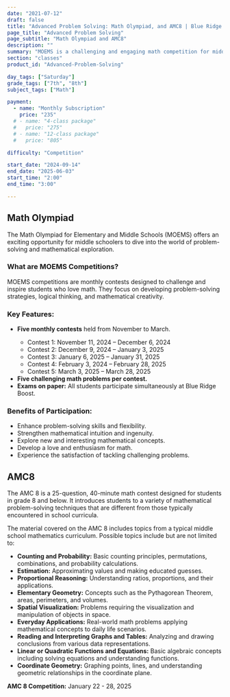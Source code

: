 ```yaml
---
date: "2021-07-12"
draft: false
title: "Advanced Problem Solving: Math Olympiad, and AMC8 | Blue Ridge Boost"
page_title: "Advanced Problem Solving"
page_subtitle: "Math Olympiad and AMC8"
description: ""
summary: "MOEMS is a challenging and engaging math competition for middle schoolers, featuring five monthly contests from November to March that focus on problem-solving and mathematical creativity. Similarly, the AMC 8 is a 40-minute math competition designed for students in grade 8 and below, covering a range of middle school math topics, including some concepts from introductory algebra. At Blue Ridge Boost, students participate in weekly problem-solving sessions to prepare for these competitions, and they have the option to take the tests if they choose to do so."
section: "classes"
product_id: "Advanced-Problem-Solving"

day_tags: ["Saturday"]
grade_tags: ["7th", "8th"]
subject_tags: ["Math"]

payment:
  - name: "Monthly Subscription"
    price: "235"
  # - name: "4-class package"
  #   price: "275"
  # - name: "12-class package"
  #   price: "805"

difficulty: "Competition"

start_date: "2024-09-14"
end_date: "2025-06-03"
start_time: "2:00"
end_time: "3:00"

---
```


<h2>Math Olympiad</h2>

<p>The Math Olympiad for Elementary and Middle Schools (MOEMS) offers an exciting opportunity for middle schoolers to dive into the world of problem-solving and mathematical exploration. </p>

<h3>What are MOEMS Competitions?</h3>
<p>MOEMS competitions are monthly contests designed to challenge and inspire students who love math. They focus on developing problem-solving strategies, logical thinking, and mathematical creativity.</p>

<h3>Key Features:</h3>
<ul>
  <li><strong>Five monthly contests</strong> held from November to March.</li>
  <ul><li>Contest 1: <span class="dates">November 11, 2024 – December 6, 2024</span></li>
  <li>Contest 2: <span class="dates">December 9, 2024 – January 3, 2025</span></li>
  <li>Contest 3: <span class="dates">January 6, 2025 – January 31, 2025</span></li>
  <li>Contest 4: <span class="dates">February 3, 2024 – February 28, 2025</span></li>
  <li>Contest 5: <span class="dates">March 3, 2025 – March 28, 2025</span></li>
  </ul>
  <li><strong>Five challenging math problems per contest.</strong></li>
  <li><strong>Exams on paper:</strong> All students participate simultaneously at Blue Ridge Boost.</li>
</ul>

<h3>Benefits of Participation:</h3>
<ul>
  <li>Enhance problem-solving skills and flexibility.</li>
  <li>Strengthen mathematical intuition and ingenuity.</li>
  <li>Explore new and interesting mathematical concepts.</li>
  <li>Develop a love and enthusiasm for math.</li>
  <li>Experience the satisfaction of tackling challenging problems.</li>
</ul>

<h2>AMC8</h2>

<p>The AMC 8 is a 25-question, 40-minute math contest designed for students in grade 8 and below. It introduces students to a variety of mathematical problem-solving techniques that are different from those typically encountered in school curricula.</p>

<p>The material covered on the AMC 8 includes topics from a typical middle school mathematics curriculum. Possible topics include but are not limited to:</p>
<ul>
    <li><strong>Counting and Probability:</strong> Basic counting principles, permutations, combinations, and probability calculations.</li>
    <li><strong>Estimation:</strong> Approximating values and making educated guesses.</li>
    <li><strong>Proportional Reasoning:</strong> Understanding ratios, proportions, and their applications.</li>
    <li><strong>Elementary Geometry:</strong> Concepts such as the Pythagorean Theorem, areas, perimeters, and volumes.</li>
    <li><strong>Spatial Visualization:</strong> Problems requiring the visualization and manipulation of objects in space.</li>
    <li><strong>Everyday Applications:</strong> Real-world math problems applying mathematical concepts to daily life scenarios.</li>
    <li><strong>Reading and Interpreting Graphs and Tables:</strong> Analyzing and drawing conclusions from various data representations.</li>
    <li><strong>Linear or Quadratic Functions and Equations:</strong> Basic algebraic concepts including solving equations and understanding functions.</li>
    <li><strong>Coordinate Geometry:</strong> Graphing points, lines, and understanding geometric relationships in the coordinate plane.</li>
</ul>

<p><strong>AMC 8 Competition:</strong> January 22 - 28, 2025</p>

